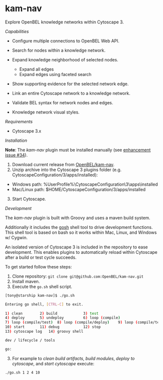 kam-nav
=======

Explore OpenBEL knowledge networks within Cytoscape 3.

*Capabilities*

- Configure multiple connections to OpenBEL Web API.
- Search for nodes within a knowledge network.
- Expand knowledge neighborhood of selected nodes.

  - Expand all edges
  - Expand edges using faceted search

- Show supporting evidence for the selected network edge.
- Link an entire Cytoscape network to a knowledge network.
- Validate BEL syntax for network nodes and edges.
- Knowledge network visual styles.

*Requirements*

- Cytoscape 3.x

*Installation*

**Note**: The *kam-nav* plugin must be installed manually (see [enhancement issue #34](https://github.com/OpenBEL/kam-nav/issues/34)).

1. Download current release from [OpenBEL/kam-nav](https://github.com/OpenBEL/kam-nav/releases).
2. Unzip archive into the Cytoscape 3 plugins folder (e.g. CytoscapeConfiguration/3/apps/installed):

  - Windows path:   %UserProfile%\CytoscapeConfiguration\3\apps\installed
  - Mac/Linux path: $HOME/CytoscapeConfiguration/3/apps/installed

3. Start Cytoscape.

*Development*

The *kam-nav* plugin is built with Groovy and uses a maven build system.

Additionally it includes the [gosh](https://github.com/formwork-io/gosh) shell tool to drive development functions. This shell tool is based on bash so it works within Mac, Linux, and Windows w/ Cygwin.

An isolated version of Cytoscape 3 is included in the repository to ease development. This enables plugins to automatically reload within Cytoscape after a build or test cycle succeeds.

To get started follow these steps:

1. Clone repository: `git clone git@github.com:OpenBEL/kam-nav.git`
2. Install maven.
3. Execute the `go.sh` shell script.

```bash
[tony@starship kam-nav]$ ./go.sh 

Entering go shell, [CTRL-C] to exit.
                                                                                                                                                                                
1) clean		2) build			3) test	
4) deploy		5) undeploy			6) loop (compile)	
7) loop (compile/test)	8) loop (compile/deploy)	9) loop (compile/test/deploy)	
10) start		11) debug			12) stop	
13) cytoscape log	14) groovy shell

dev / lifecycle / tools

go: 
```

3. For example to *clean build artifacts*, *build modules*, *deploy to cytoscape*, and *start cytoscape* execute:

```bash
./go.sh 1 2 4 10
```

